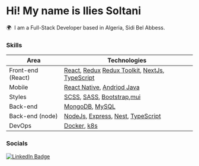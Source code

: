 Hi! My name is Ilies Soltani
========================================================================================================================================

🌍  I am a Full-Stack Developer based in Algeria, Sidi Bel Abbess.
<br/>

### Skills

| Area                | Technologies                                                                                                                                                                                                                                                                   |
| ------------------- | ------------------------------------------------------------------------------------------------------------------------------------------------------------------------------------------------------------------------------------------------------------------------------ |
| Front-end (React)   | [React](https://reactjs.org/), [Redux](https://redux.js.org/) [Redux Toolkit](https://redux-toolkit.js.org/), [NextJs](https://nextjs.org/), [TypeScript](https://www.typescriptlang.org/)                                                                                     |
| Mobile              | [React Native](https://reactnative.dev/), [Andriod Java](https://developer.android.com/)                                                                                                                                                                                                                                       |
| Styles              | [SCSS](https://sass-scss.ru/), [SASS](https://sass-scss.ru/), [Bootstrap](https://getbootstrap.com/),[mui](https://mui.com/)                                                                                                                           |
| Back-end            | [MongoDB](https://www.mongodb.com/), [MySQL](https://www.mysql.com/)                                                                                                     |
| Back-end (node)     | [NodeJs](https://nodejs.org/en/), [Express](https://expressjs.com/), [Nest](https://nestjs.com/), [TypeScript](https://www.typescriptlang.org/)                                                                                             |
| DevOps              | [Docker](https://www.docker.com/), [k8s](https://kubernetes.io/)                                                                 |

### Socials

<div id="badges">
  <a href="https://www.linkedin.com/in/ilias-abderrahmene-soltani/" target="_blank">
    <img src="https://img.shields.io/badge/LinkedIn-blue?style=for-the-badge&logo=linkedin&logoColor=white" alt="LinkedIn Badge"/>
  </a>
</div>
